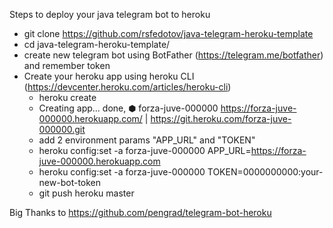 Steps to deploy your java telegram bot to heroku

* git clone https://github.com/rsfedotov/java-telegram-heroku-template
* cd java-telegram-heroku-template/
* create new telegram bot using BotFather (https://telegram.me/botfather) and remember token
* Create your heroku app using heroku CLI (https://devcenter.heroku.com/articles/heroku-cli)
  * heroku create
  * Creating app... done, ⬢ forza-juve-000000
    https://forza-juve-000000.herokuapp.com/ | https://git.heroku.com/forza-juve-000000.git
  * add 2 environment params "APP_URL" and "TOKEN"
  * heroku config:set -a forza-juve-000000 APP_URL=https://forza-juve-000000.herokuapp.com
  * heroku config:set -a forza-juve-000000 TOKEN=0000000000:your-new-bot-token 
  * git push heroku master

Big Thanks to https://github.com/pengrad/telegram-bot-heroku
  